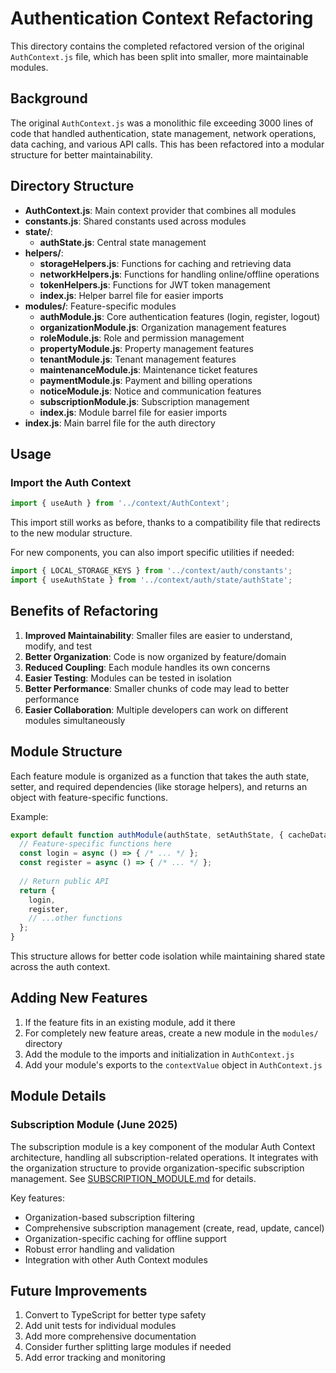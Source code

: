 # Authentication Context Refactoring

This directory contains the completed refactored version of the original `AuthContext.js` file, which has been split into smaller, more maintainable modules.

## Background

The original `AuthContext.js` was a monolithic file exceeding 3000 lines of code that handled authentication, state management, network operations, data caching, and various API calls. This has been refactored into a modular structure for better maintainability.

## Directory Structure

- **AuthContext.js**: Main context provider that combines all modules
- **constants.js**: Shared constants used across modules
- **state/**: 
  - **authState.js**: Central state management
- **helpers/**: 
  - **storageHelpers.js**: Functions for caching and retrieving data
  - **networkHelpers.js**: Functions for handling online/offline operations
  - **tokenHelpers.js**: Functions for JWT token management
  - **index.js**: Helper barrel file for easier imports
- **modules/**: Feature-specific modules
    - **authModule.js**: Core authentication features (login, register, logout)
  - **organizationModule.js**: Organization management features
  - **roleModule.js**: Role and permission management
  - **propertyModule.js**: Property management features
  - **tenantModule.js**: Tenant management features
  - **maintenanceModule.js**: Maintenance ticket features
  - **paymentModule.js**: Payment and billing operations
  - **noticeModule.js**: Notice and communication features
  - **subscriptionModule.js**: Subscription management
  - **index.js**: Module barrel file for easier imports
- **index.js**: Main barrel file for the auth directory

## Usage

### Import the Auth Context

```javascript
import { useAuth } from '../context/AuthContext';
```

This import still works as before, thanks to a compatibility file that redirects to the new modular structure.

For new components, you can also import specific utilities if needed:

```javascript
import { LOCAL_STORAGE_KEYS } from '../context/auth/constants';
import { useAuthState } from '../context/auth/state/authState';
```

## Benefits of Refactoring

1. **Improved Maintainability**: Smaller files are easier to understand, modify, and test
2. **Better Organization**: Code is now organized by feature/domain
3. **Reduced Coupling**: Each module handles its own concerns
4. **Easier Testing**: Modules can be tested in isolation
5. **Better Performance**: Smaller chunks of code may lead to better performance
6. **Easier Collaboration**: Multiple developers can work on different modules simultaneously

## Module Structure

Each feature module is organized as a function that takes the auth state, setter, and required dependencies (like storage helpers), and returns an object with feature-specific functions.

Example:

```javascript
export default function authModule(authState, setAuthState, { cacheDataForOffline, getCachedData, clearCachedData }) {
  // Feature-specific functions here
  const login = async () => { /* ... */ };
  const register = async () => { /* ... */ };
  
  // Return public API
  return {
    login,
    register,
    // ...other functions
  };
}
```

This structure allows for better code isolation while maintaining shared state across the auth context.

## Adding New Features

1. If the feature fits in an existing module, add it there
2. For completely new feature areas, create a new module in the `modules/` directory
3. Add the module to the imports and initialization in `AuthContext.js`
4. Add your module's exports to the `contextValue` object in `AuthContext.js`

## Module Details

### Subscription Module (June 2025)

The subscription module is a key component of the modular Auth Context architecture, handling all subscription-related operations. It integrates with the organization structure to provide organization-specific subscription management. See [SUBSCRIPTION_MODULE.md](/docs/mobile/SUBSCRIPTION_MODULE.md) for details.

Key features:
- Organization-based subscription filtering
- Comprehensive subscription management (create, read, update, cancel)
- Organization-specific caching for offline support
- Robust error handling and validation
- Integration with other Auth Context modules

## Future Improvements

1. Convert to TypeScript for better type safety
2. Add unit tests for individual modules
3. Add more comprehensive documentation
4. Consider further splitting large modules if needed
5. Add error tracking and monitoring
